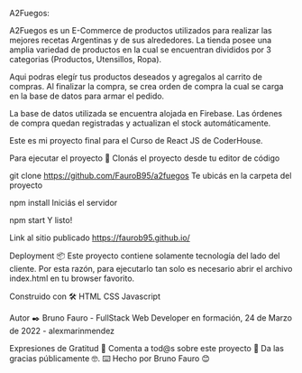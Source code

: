 A2Fuegos: 

A2Fuegos es un E-Commerce de productos utilizados para realizar las mejores recetas Argentinas
y de sus alrededores. La tienda posee una amplia variedad de productos en la cual se encuentran divididos por 3 categorias (Productos, Utensillos, Ropa).

Aqui podras elegír tus productos deseados y agregalos al carrito de compras. Al finalizar la compra, se crea orden de compra la cual se carga en la base de datos para armar el pedido.

La base de datos utilizada se encuentra alojada en Firebase. Las órdenes de compra quedan registradas y actualizan el stock automáticamente.

Este es mi proyecto final para el Curso de React JS de CoderHouse.

Para ejecutar el proyecto 🚀
Clonás el proyecto desde tu editor de código

  git clone https://github.com/FauroB95/a2fuegos
Te ubicás en la carpeta del proyecto

  npm install
Iniciás el servidor

  npm start
Y listo!

Link al sitio publicado
https://faurob95.github.io/

Deployment 📦
Este proyecto contiene solamente tecnología del lado del cliente. Por esta razón, para ejecutarlo tan solo es necesario abrir el archivo index.html en tu browser favorito.

Construido con 🛠️
HTML
CSS
Javascript

Autor ✒️
Bruno Fauro - FullStack Web Developer en formación, 24 de Marzo de 2022 - alexmarinmendez

Expresiones de Gratitud 🎁
Comenta a tod@s sobre este proyecto 📢
Da las gracias públicamente 🤓.
⌨️ Hecho por Bruno Fauro 😊
